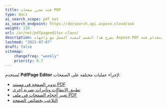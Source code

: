 ```yaml
---
title: فئة محرر صفحات PDF
type: docs
ai_search_scope: pdf_net
ai_search_endpoint: https://docsearch.api.aspose.cloud/ask
weight: 120
url: /ar/net/pdfpageeditor-class/
description: يشرح هذا القسم كيفية العمل مع واجهات Aspose.PDF باستخدام فئة PdfPageEditor.
lastmod: "2021-07-07"
draft: false
sitemap:
    changefreq: "weekly"
    priority: 0.7
---
```

تُستخدم **PdfPage Editor** لإجراء عمليات مختلفة على الصفحات:

- [تدوير الصفحة في مستند PDF](/pdf/net/working-with-page-rotation/)
- [تطبيق الانتقالات وتأثيرات بصرية أخرى](/pdf/net/editing-a-pdf-s-individual-pages-using-pdfpageeditor-class/)
- [تغيير أحجام الصفحات في ملف PDF](/pdf/net/changing-page-sizes-in-a-pdf-file/)
- [التلاعب بخصائص الصفحة](/pdf/net/manipulate-page-properties/)